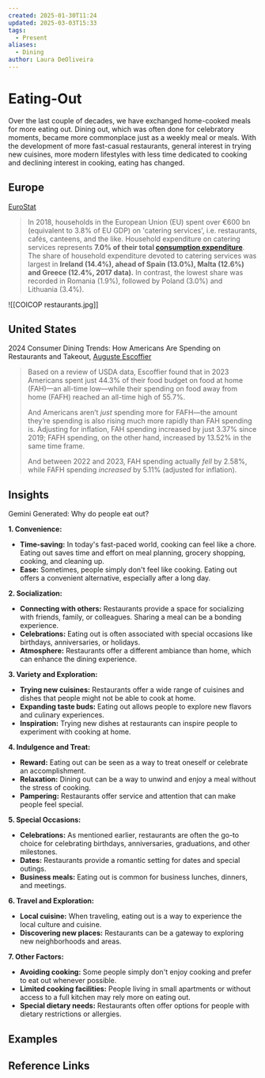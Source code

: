 ```yaml
---
created: 2025-01-30T11:24
updated: 2025-03-03T15:33
tags:
  - Present
aliases:
  - Dining
author: Laura DeOliveira
---
```

# Eating-Out 
Over the last couple of decades, we have exchanged home-cooked meals for more eating out. Dining out, which was often done for celebratory moments, became more commonplace just as a weekly meal or meals. With the development of more fast-casual restaurants, general interest in trying new cuisines, more modern lifestyles with less time dedicated to cooking and declining interest in cooking, eating has changed. 


## Europe 

[EuroStat](https://ec.europa.eu/eurostat/web/products-eurostat-news/-/edn-20200101-2)

> In 2018, households in the European Union (EU) spent over €600 bn (equivalent to 3.8% of EU GDP) on 'catering services', i.e. restaurants, cafés, canteens, and the like. Household expenditure on catering services represents **7.0% of their total [consumption expenditure](http://ec.europa.eu/eurostat/statistics-explained/index.php/Glossary:Household_final_consumption_expenditure_\(HFCE\))**. The share of household expenditure devoted to catering services was largest in **Ireland (14.4%), ahead of Spain (13.0%), Malta (12.6%) and Greece (12.4%, 2017 data).** In contrast, the lowest share was recorded in Romania (1.9%), followed by Poland (3.0%) and Lithuania (3.4%).

![[COICOP restaurants.jpg]]


## United States 
2024 Consumer Dining Trends: How Americans Are Spending on Restaurants and Takeout, [Auguste Escoffier ](https://www.escoffier.edu/blog/world-food-drink/consumer-dining-trend-statistics/)
> Based on a review of USDA data, Escoffier found that in 2023 Americans spent just 44.3% of their food budget on food at home (FAH)—an all-time low—while their spending on food away from home (FAFH) reached an all-time high of 55.7%.
> 
> And Americans aren’t _just_ spending more for FAFH—the amount they’re spending is also rising much more rapidly than FAH spending is. Adjusting for inflation, FAH spending increased by just 3.37% since 2019; FAFH spending, on the other hand, increased by 13.52% in the same time frame.
> 
> And between 2022 and 2023, FAH spending actually _fell_ by 2.58%, while FAFH spending _increased_ by 5.11% (adjusted for inflation).

## Insights

Gemini Generated: Why do people eat out?

**1. Convenience:**

- **Time-saving:** In today's fast-paced world, cooking can feel like a chore. Eating out saves time and effort on meal planning, grocery shopping, cooking, and cleaning up.
- **Ease:** Sometimes, people simply don't feel like cooking. Eating out offers a convenient alternative, especially after a long day.

**2. Socialization:**

- **Connecting with others:** Restaurants provide a space for socializing with friends, family, or colleagues. Sharing a meal can be a bonding experience.
- **Celebrations:** Eating out is often associated with special occasions like birthdays, anniversaries, or holidays.
- **Atmosphere:** Restaurants offer a different ambiance than home, which can enhance the dining experience.

**3. Variety and Exploration:**

- **Trying new cuisines:** Restaurants offer a wide range of cuisines and dishes that people might not be able to cook at home.
- **Expanding taste buds:** Eating out allows people to explore new flavors and culinary experiences.
- **Inspiration:** Trying new dishes at restaurants can inspire people to experiment with cooking at home.

**4. Indulgence and Treat:**

- **Reward:** Eating out can be seen as a way to treat oneself or celebrate an accomplishment.
- **Relaxation:** Dining out can be a way to unwind and enjoy a meal without the stress of cooking.
- **Pampering:** Restaurants offer service and attention that can make people feel special.

**5. Special Occasions:**

- **Celebrations:** As mentioned earlier, restaurants are often the go-to choice for celebrating birthdays, anniversaries, graduations, and other milestones.
- **Dates:** Restaurants provide a romantic setting for dates and special outings.
- **Business meals:** Eating out is common for business lunches, dinners, and meetings.

**6. Travel and Exploration:**

- **Local cuisine:** When traveling, eating out is a way to experience the local culture and cuisine.
- **Discovering new places:** Restaurants can be a gateway to exploring new neighborhoods and areas.

**7. Other Factors:**

- **Avoiding cooking:** Some people simply don't enjoy cooking and prefer to eat out whenever possible.
- **Limited cooking facilities:** People living in small apartments or without access to a full kitchen may rely more on eating out.
- **Special dietary needs:** Restaurants often offer options for people with dietary restrictions or allergies.

## Examples

## Reference Links
